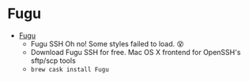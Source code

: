 # Fugu
- [Fugu](https://sourceforge.net/projects/fugussh/)
  -  Fugu SSH Oh no! Some styles failed to load. 😵
  - Download Fugu SSH for free.  Mac OS X frontend for OpenSSH's sftp/scp tools
  - `brew cask install Fugu`
